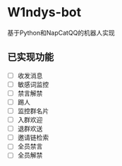 # W1ndys-bot

基于Python和NapCatQQ的机器人实现

## 已实现功能

- [ ] 收发消息
- [ ] 敏感词监控
- [ ] 禁言解禁
- [ ] 踢人
- [ ] 监控群名片
- [ ] 入群欢迎
- [ ] 退群欢送
- [ ] 邀请链检索
- [ ] 全员禁言
- [ ] 全员解禁
